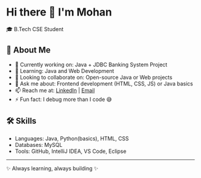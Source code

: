 # Hi there 👋 I'm Mohan

🎓 B.Tech CSE Student 

## 🚀 About Me
- 🔭 Currently working on: Java + JDBC Banking System Project  
- 🌱 Learning: Java and Web Development  
- 👯 Looking to collaborate on: Open-source Java or Web projects  
- 💬 Ask me about: Frontend development (HTML, CSS, JS) or Java basics  
- 📫 Reach me at: [LinkedIn](https://www.linkedin.com/in/mohan-chinthapalli-031851305/) | [Email](chinthapallimohan19@gmail.com)  
- ⚡ Fun fact: I debug more than I code 😅

## 🛠️ Skills
- Languages: Java, Python(basics), HTML, CSS  
- Databases: MySQL  
- Tools: GitHub, IntelliJ IDEA, VS Code, Eclipse  

---
✨ Always learning, always building ✨
